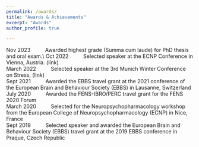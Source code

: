 ```yaml
---
permalink: /awards/
title: "Awards & Achievements"
excerpt: "Awards"
author_profile: true

---
```




Nov 2023 &emsp; &emsp; Awarded highest grade (Summa cum laude) for PhD thesis and oral exam.\\
Oct 2022 &emsp; &emsp;	Selected speaker at the ECNP Conference in Vienna, Austria. (link)\
March 2022 &emsp; &emsp;	Selected speaker at the 3rd Munich Winter Conference on Stress, (link)\
Sept 2021 &emsp; &emsp;	Awarded the EBBS travel grant at the 2021 conference of the European Brain and Behaviour Society (EBBS) in Lausanne, Switzerland\
July 2020 &emsp; &emsp;	Awarded the FENS-IBRO/PERC travel grant for the FENS 2020 Forum\
March 2020 &emsp; &emsp;	Selected for the Neuropsychopharmacology workshop from the European College of Neuropsychopharmacology (ECNP) in Nice, France\
Sept 2019 &emsp; &emsp;	Selected speaker and awarded the European Brain and Behaviour Society (EBBS) travel grant at the 2019 EBBS conference in Praque, Czech Republic


